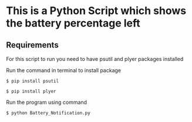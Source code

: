 # This is a Python Script which shows the battery percentage left

## Requirements

For this script to run you need to have psutil and plyer packages installed

Run the command in terminal to install package

```
$ pip install psutil
```
```
$ pip install plyer
```
Run the program using command

``` 
$ python Battery_Notification.py
```
